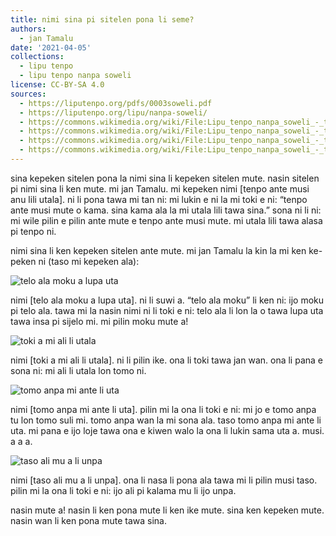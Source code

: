 ```yaml
---
title: nimi sina pi sitelen pona li seme?
authors:
  - jan Tamalu
date: '2021-04-05'
collections:
  - lipu tenpo
  - lipu tenpo nanpa soweli
license: CC-BY-SA 4.0
sources:
  - https://liputenpo.org/pdfs/0003soweli.pdf
  - https://liputenpo.org/lipu/nanpa-soweli/
  - https://commons.wikimedia.org/wiki/File:Lipu_tenpo_nanpa_soweli_-_telo_ala_moku_a_lupa_uta.png
  - https://commons.wikimedia.org/wiki/File:Lipu_tenpo_nanpa_soweli_-_toki_a_mi_ali_li_utala.png
  - https://commons.wikimedia.org/wiki/File:Lipu_tenpo_nanpa_soweli_-_tomo_anpa_mi_ante_li_uta.png
  - https://commons.wikimedia.org/wiki/File:Lipu_tenpo_nanpa_soweli_-_taso_ali_mu_a_li_unpa.png
---
```


sina kepeken sitelen pona la nimi sina li kepeken sitelen mute. nasin sitelen pi nimi sina li ken mute. mi jan Tamalu. mi kepeken nimi [tenpo ante musi anu lili utala]. ni li pona tawa mi tan ni: mi lukin e ni la mi toki e ni: “tenpo ante musi mute o kama. sina kama ala la mi utala lili tawa sina.” sona ni li ni: mi wile pilin e pilin ante mute e tenpo ante musi mute. mi utala lili tawa alasa pi tenpo ni.

nimi sina li ken kepeken sitelen ante mute. mi jan Tamalu la kin la mi ken ke- peken ni (taso mi kepeken ala):

![telo ala moku a lupa uta](https://upload.wikimedia.org/wikipedia/commons/9/97/Lipu_tenpo_nanpa_soweli_-_telo_ala_moku_a_lupa_uta.png)

nimi [telo ala moku a lupa uta]. ni li suwi a. “telo ala moku” li ken ni: ijo moku pi telo ala. tawa mi la nasin nimi ni li toki e ni: telo ala li lon la o tawa lupa uta tawa insa pi sijelo mi. mi pilin moku mute a!

![toki a mi ali li utala](https://upload.wikimedia.org/wikipedia/commons/e/e9/Lipu_tenpo_nanpa_soweli_-_toki_a_mi_ali_li_utala.png)

nimi [toki a mi ali li utala]. ni li pilin ike. ona li toki tawa jan wan. ona li pana e sona ni: mi ali li utala lon tomo ni.

![tomo anpa mi ante li uta](https://upload.wikimedia.org/wikipedia/commons/4/47/Lipu_tenpo_nanpa_soweli_-_tomo_anpa_mi_ante_li_uta.png)

nimi [tomo anpa mi ante li uta]. pilin mi la ona li toki e ni: mi jo e tomo anpa tu lon tomo suli mi. tomo anpa wan la mi sona ala. taso tomo anpa mi ante li uta. mi pana e ijo loje tawa ona e kiwen walo la ona li lukin sama uta a. musi. a a a.

![taso ali mu a li unpa](https://upload.wikimedia.org/wikipedia/commons/0/08/Lipu_tenpo_nanpa_soweli_-_taso_ali_mu_a_li_unpa.png)

nimi [taso ali mu a li unpa]. ona li nasa li pona ala tawa mi li pilin musi taso. pilin mi la ona li toki e ni: ijo ali pi kalama mu li ijo unpa.

nasin mute a! nasin li ken pona mute li ken ike mute. sina ken kepeken mute. nasin wan li ken pona mute tawa sina.